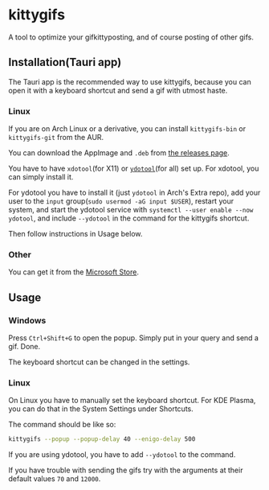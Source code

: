 # kittygifs

A tool to optimize your gifkittyposting, and of course posting of other gifs.

## Installation(Tauri app)

The Tauri app is the recommended way to use kittygifs,
because you can open it with a keyboard shortcut and send a gif with utmost haste.

### Linux

If you are on Arch Linux or a derivative,
you can install `kittygifs-bin` or `kittygifs-git` from the AUR.

You can download the AppImage and `.deb` from [the releases page](https://github.com/Jan0660/kittygifs/releases).

You have to have `xdotool`(for X11) or
[`ydotool`](https://github.com/ReimuNotMoe/ydotool)(for all) set up.
For xdotool, you can simply install it.

For ydotool you have to install it (just `ydotool` in Arch's Extra repo),
add your user to the `input` group(`sudo usermod -aG input $USER`),
restart your system,
and start the ydotool service with `systemctl --user enable --now ydotool`,
and include `--ydotool` in the command for the kittygifs shortcut.

Then follow instructions in Usage below.

### Other

You can get it from the [Microsoft Store](https://apps.microsoft.com/store/detail/9NP2F5MF41J1).

<!-- Get the newest version from [the releases page](https://github.com/Jan0660/kittygifs/releases). -->

## Usage

### Windows

Press `Ctrl+Shift+G` to open the popup. Simply put in your query and send a gif. Done.

The keyboard shortcut can be changed in the settings.

### Linux

On Linux you have to manually set the keyboard shortcut.
For KDE Plasma, you can do that in the System Settings under Shortcuts.

The command should be like so:

```bash
kittygifs --popup --popup-delay 40 --enigo-delay 500
```

If you are using ydotool, you have to add `--ydotool` to the command.

If you have trouble with sending the gifs try with the arguments at their default values `70` and `12000`.
